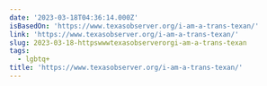 ```yaml
---
date: '2023-03-18T04:36:14.000Z'
isBasedOn: 'https://www.texasobserver.org/i-am-a-trans-texan/'
link: 'https://www.texasobserver.org/i-am-a-trans-texan/'
slug: 2023-03-18-httpswwwtexasobserverorgi-am-a-trans-texan
tags:
  - lgbtq+
title: 'https://www.texasobserver.org/i-am-a-trans-texan/'
---
```


